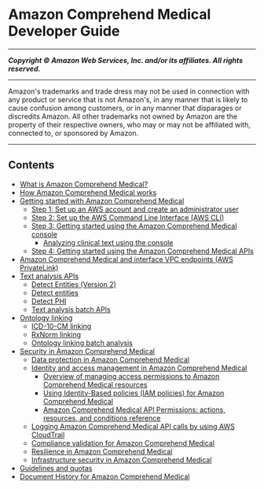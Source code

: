 # Amazon Comprehend Medical Developer Guide

-----
*****Copyright &copy; Amazon Web Services, Inc. and/or its affiliates. All rights reserved.*****

-----
Amazon's trademarks and trade dress may not be used in 
     connection with any product or service that is not Amazon's, 
     in any manner that is likely to cause confusion among customers, 
     or in any manner that disparages or discredits Amazon. All other 
     trademarks not owned by Amazon are the property of their respective
     owners, who may or may not be affiliated with, connected to, or 
     sponsored by Amazon.

-----
## Contents
+ [What is Amazon Comprehend Medical?](comprehendmedical-welcome.md)
+ [How Amazon Comprehend Medical works](comprehendmedical-howitworks.md)
+ [Getting started with Amazon Comprehend Medical](comprehendmedical-gettingstarted.md)
   + [Step 1: Set up an AWS account and create an administrator user](gettingstarted-setup.md)
   + [Step 2: Set up the AWS Command Line Interface (AWS CLI)](gettingstarted-awscli.md)
   + [Step 3: Getting started using the Amazon Comprehend Medical console](gettingstarted-console.md)
      + [Analyzing clinical text using the console](gettingstarted-console-analysis.md)
   + [Step 4: Getting started using the Amazon Comprehend Medical APIs](gettingstarted-api.md)
+ [Amazon Comprehend Medical and interface VPC endpoints (AWS PrivateLink)](comprehendmedical-vpcendpoints.md)
+ [Text analysis APIs](comprehendmedical-textanalysis.md)
   + [Detect Entities (Version 2)](textanalysis-entitiesv2.md)
   + [Detect entities](textanalysis-entities.md)
   + [Detect PHI](textanalysis-phi.md)
   + [Text analysis batch APIs](textanalysis-batchapi.md)
+ [Ontology linking](comprehendmedical-ontologies.md)
   + [ICD-10-CM linking](ontology-icd10.md)
   + [RxNorm linking](ontology-RxNorm.md)
   + [Ontology linking batch analysis](ontologies-batchapi.md)
+ [Security in Amazon Comprehend Medical](comprehendmedical-security.md)
   + [Data protection in Amazon Comprehend Medical](security-dataprotection.md)
   + [Identity and access management in Amazon Comprehend Medical](security-iam.md)
      + [Overview of managing access permissions to Amazon Comprehend Medical resources](security-iam-accesscontrol.md)
      + [Using Identity-Based policies (IAM policies) for Amazon Comprehend Medical](security-iam-permissions.md)
      + [Amazon Comprehend Medical API Permissions: actions, resources, and conditions reference](security-iam-resources.md)
   + [Logging Amazon Comprehend Medical API calls by using AWS CloudTrail](security-cloudtrail.md)
   + [Compliance validation for Amazon Comprehend Medical](security-compliance.md)
   + [Resilience in Amazon Comprehend Medical](security-resilience.md)
   + [Infrastructure security in Amazon Comprehend Medical](security-infrastructure.md)
+ [Guidelines and quotas](comprehendmedical-quotas.md)
+ [Document History for Amazon Comprehend Medical](comprehendmedical-releases.md)